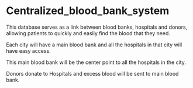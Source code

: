 # Centralized_blood_bank_system

This database serves as a link between blood banks, hospitals and donors, allowing patients to quickly and easily find the blood that they need. 

Each city will have a main blood bank and all the hospitals in that city will have easy access. 

This main blood bank will be the center point to all the hospitals in the city.

Donors donate to Hospitals and excess blood will be sent to main blood bank.
